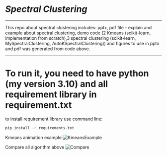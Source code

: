 # ***Spectral Clustering***
----

This repo about spectral clustering includes: pptx, pdf file - explain and example about spectral clustering, demo code (2 Kmeans (scikit-learn, implementation from scratch),3 spectral clustering (scikit-learn, MySpectralClustering, AutoKSpectralClustering)) and figures to use in pptx and pdf was generated from code above.

----  
# To run it, you need to have python (my version 3.10) and all requirement library in requirement.txt
to install requirement library use command line: 
```bash
pip install -r requirements.txt
```
Kmeans animation example
![KmeansExample](https://user-images.githubusercontent.com/105123355/210204993-dcaff911-e91f-4fbb-96b1-e5abfcc9eb8b.png)

Compare all algorithm above
![Compare](https://user-images.githubusercontent.com/105123355/210204898-9390bbbe-4088-4161-bb7c-1ae93696de9b.png)
